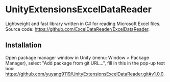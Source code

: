 # UnityExtensionsExcelDataReader
Lightweight and fast library written in C# for reading Microsoft Excel files. Source code: https://github.com/ExcelDataReader/ExcelDataReader.

## Installation
Open package manager window in Unity (menu: Window > Package Manager), select "Add package from git URL...", fill in this in the pop-up text box: https://github.com/yuyang9119/UnityExtensionsExcelDataReader.git#v1.0.0.
